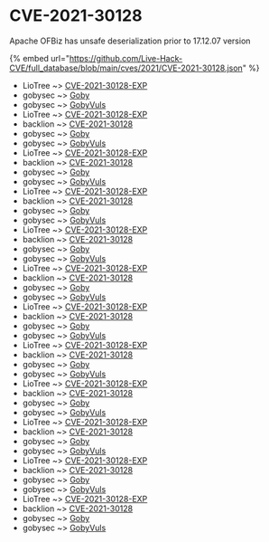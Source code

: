 # CVE-2021-30128

Apache OFBiz has unsafe deserialization prior to 17.12.07 version

{% embed url="https://github.com/Live-Hack-CVE/full_database/blob/main/cves/2021/CVE-2021-30128.json" %}


* LioTree ~> [CVE-2021-30128-EXP](https://www.alice-snow.ru/2021/database/cve-2021-30128/cve-2021-30128-exp-liotree)
* gobysec ~> [Goby](https://www.alice-snow.ru/2021/database/cve-2021-30128/goby-gobysec)
* gobysec ~> [GobyVuls](https://www.alice-snow.ru/2021/database/cve-2021-30128/gobyvuls-gobysec)
* LioTree ~> [CVE-2021-30128-EXP](https://www.alice-snow.ru/2021/database/cve-2021-30128/cve-2021-30128-exp-liotree)
* backlion ~> [CVE-2021-30128](https://www.alice-snow.ru/2021/database/cve-2021-30128/cve-2021-30128-backlion)
* gobysec ~> [Goby](https://www.alice-snow.ru/2021/database/cve-2021-30128/goby-gobysec)
* gobysec ~> [GobyVuls](https://www.alice-snow.ru/2021/database/cve-2021-30128/gobyvuls-gobysec)
* LioTree ~> [CVE-2021-30128-EXP](https://www.alice-snow.ru/2021/database/cve-2021-30128/cve-2021-30128-exp-liotree)
* backlion ~> [CVE-2021-30128](https://www.alice-snow.ru/2021/database/cve-2021-30128/cve-2021-30128-backlion)
* gobysec ~> [Goby](https://www.alice-snow.ru/2021/database/cve-2021-30128/goby-gobysec)
* gobysec ~> [GobyVuls](https://www.alice-snow.ru/2021/database/cve-2021-30128/gobyvuls-gobysec)
* LioTree ~> [CVE-2021-30128-EXP](https://www.alice-snow.ru/2021/database/cve-2021-30128/cve-2021-30128-exp-liotree)
* backlion ~> [CVE-2021-30128](https://www.alice-snow.ru/2021/database/cve-2021-30128/cve-2021-30128-backlion)
* gobysec ~> [Goby](https://www.alice-snow.ru/2021/database/cve-2021-30128/goby-gobysec)
* gobysec ~> [GobyVuls](https://www.alice-snow.ru/2021/database/cve-2021-30128/gobyvuls-gobysec)
* LioTree ~> [CVE-2021-30128-EXP](https://www.alice-snow.ru/2021/database/cve-2021-30128/cve-2021-30128-exp-liotree)
* backlion ~> [CVE-2021-30128](https://www.alice-snow.ru/2021/database/cve-2021-30128/cve-2021-30128-backlion)
* gobysec ~> [Goby](https://www.alice-snow.ru/2021/database/cve-2021-30128/goby-gobysec)
* gobysec ~> [GobyVuls](https://www.alice-snow.ru/2021/database/cve-2021-30128/gobyvuls-gobysec)
* LioTree ~> [CVE-2021-30128-EXP](https://www.alice-snow.ru/2021/database/cve-2021-30128/cve-2021-30128-exp-liotree)
* backlion ~> [CVE-2021-30128](https://www.alice-snow.ru/2021/database/cve-2021-30128/cve-2021-30128-backlion)
* gobysec ~> [Goby](https://www.alice-snow.ru/2021/database/cve-2021-30128/goby-gobysec)
* gobysec ~> [GobyVuls](https://www.alice-snow.ru/2021/database/cve-2021-30128/gobyvuls-gobysec)
* LioTree ~> [CVE-2021-30128-EXP](https://www.alice-snow.ru/2021/database/cve-2021-30128/cve-2021-30128-exp-liotree)
* backlion ~> [CVE-2021-30128](https://www.alice-snow.ru/2021/database/cve-2021-30128/cve-2021-30128-backlion)
* gobysec ~> [Goby](https://www.alice-snow.ru/2021/database/cve-2021-30128/goby-gobysec)
* gobysec ~> [GobyVuls](https://www.alice-snow.ru/2021/database/cve-2021-30128/gobyvuls-gobysec)
* LioTree ~> [CVE-2021-30128-EXP](https://www.alice-snow.ru/2021/database/cve-2021-30128/cve-2021-30128-exp-liotree)
* backlion ~> [CVE-2021-30128](https://www.alice-snow.ru/2021/database/cve-2021-30128/cve-2021-30128-backlion)
* gobysec ~> [Goby](https://www.alice-snow.ru/2021/database/cve-2021-30128/goby-gobysec)
* gobysec ~> [GobyVuls](https://www.alice-snow.ru/2021/database/cve-2021-30128/gobyvuls-gobysec)
* LioTree ~> [CVE-2021-30128-EXP](https://www.alice-snow.ru/2021/database/cve-2021-30128/cve-2021-30128-exp-liotree)
* backlion ~> [CVE-2021-30128](https://www.alice-snow.ru/2021/database/cve-2021-30128/cve-2021-30128-backlion)
* gobysec ~> [Goby](https://www.alice-snow.ru/2021/database/cve-2021-30128/goby-gobysec)
* gobysec ~> [GobyVuls](https://www.alice-snow.ru/2021/database/cve-2021-30128/gobyvuls-gobysec)
* LioTree ~> [CVE-2021-30128-EXP](https://www.alice-snow.ru/2021/database/cve-2021-30128/cve-2021-30128-exp-liotree)
* backlion ~> [CVE-2021-30128](https://www.alice-snow.ru/2021/database/cve-2021-30128/cve-2021-30128-backlion)
* gobysec ~> [Goby](https://www.alice-snow.ru/2021/database/cve-2021-30128/goby-gobysec)
* gobysec ~> [GobyVuls](https://www.alice-snow.ru/2021/database/cve-2021-30128/gobyvuls-gobysec)
* LioTree ~> [CVE-2021-30128-EXP](https://www.alice-snow.ru/2021/database/cve-2021-30128/cve-2021-30128-exp-liotree)
* backlion ~> [CVE-2021-30128](https://www.alice-snow.ru/2021/database/cve-2021-30128/cve-2021-30128-backlion)
* gobysec ~> [Goby](https://www.alice-snow.ru/2021/database/cve-2021-30128/goby-gobysec)
* gobysec ~> [GobyVuls](https://www.alice-snow.ru/2021/database/cve-2021-30128/gobyvuls-gobysec)
* LioTree ~> [CVE-2021-30128-EXP](https://www.alice-snow.ru/2021/database/cve-2021-30128/cve-2021-30128-exp-liotree)
* backlion ~> [CVE-2021-30128](https://www.alice-snow.ru/2021/database/cve-2021-30128/cve-2021-30128-backlion)
* gobysec ~> [Goby](https://www.alice-snow.ru/2021/database/cve-2021-30128/goby-gobysec)
* gobysec ~> [GobyVuls](https://www.alice-snow.ru/2021/database/cve-2021-30128/gobyvuls-gobysec)